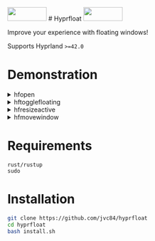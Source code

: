<img src="https://cyber.dabamos.de/88x31/blink-0.gif" width="88" height="31"/>  # Hyprfloat    <img src="https://cyber.dabamos.de/88x31/blink-0.gif" width="88" height="31"/>

Improve your experience with floating windows!

Supports Hyprland `>=42.0`

# Demonstration

<details> 
  <summary>hfopen</summary>

# hfopen



https://github.com/user-attachments/assets/df9a8e61-21b2-4da5-9ee4-b65b056d487f



## `hyprland.conf`:
```
bind = Super Shift, Return, exec, hfopen -o -s 600x450 -p cursor kitty
bind = Super Shift, R, exec, hfopen -o -s 700x650 -p center "kitty ranger"
```
</details>

<details> 
  <summary>hftogglefloating</summary>
  
# hftogglefloating



https://github.com/user-attachments/assets/ee18e752-b0b0-4248-b1af-e6c0b4ae8098



## `hyprland.conf`:
```
bind = Super Shift, Space, exec, hftogglefloating -p center
bind = Super, Space, exec, hftogglefloating -d -p cursor
```
</details>

<details> 
  <summary>hfresizeactive</summary>
  
# hfresizeactive



https://github.com/user-attachments/assets/554d927b-b9d3-4c7a-bb47-773bae5ae722



## `hyprland.conf`:
```
bind = Super Alt, Left , exec, hfresizeactive  -100   0    
bind = Super Alt, Down , exec, hfresizeactive   0     100     
bind = Super Alt, Up   , exec, hfresizeactive   0    -100    
bind = Super Alt, Right, exec, hfresizeactive   100   0     

```
</details>

<details> 
  <summary>hfmovewindow</summary>
  
# hfmovewindow



https://github.com/user-attachments/assets/aa839f2b-d0c5-4156-97d8-ae394889c62e



## `hyprland.conf`:
```
bind = Super Shift, Left , exec, hfmovewindow l    
bind = Super Shift, Down , exec, hfmovewindow d   
bind = Super Shift, Up   , exec, hfmovewindow u   
bind = Super Shift, Right, exec, hfmovewindow r   
```
```
bind = Super Shift, X, exec, hfmovewindow -p center
bind = Super Shift, C, exec, hfmovewindow -p cursor
bind = Super Shift, Z, exec, hfmovewindow -p far 
```

</details>


# Requirements
```
rust/rustup
sudo
```

# Installation
```bash
git clone https://github.com/jvc84/hyprfloat
cd hyprfloat
bash install.sh
```









